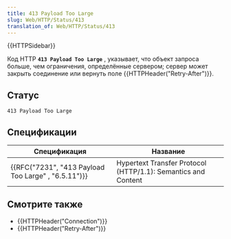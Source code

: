 ```yaml
---
title: 413 Payload Too Large
slug: Web/HTTP/Status/413
translation_of: Web/HTTP/Status/413
---
```

{{HTTPSidebar}}

Код HTTP **`413 Payload Too Large`** , указывает, что объект запроса больше, чем ограничения, определённые сервером; сервер может закрыть соединение или вернуть поле {{HTTPHeader("Retry-After")}}.

## Статус

```
413 Payload Too Large
```

## Спецификации

| Спецификация                                                         | Название                                                      |
| -------------------------------------------------------------------- | ------------------------------------------------------------- |
| {{RFC("7231", "413 Payload Too Large" , "6.5.11")}} | Hypertext Transfer Protocol (HTTP/1.1): Semantics and Content |

## Смотрите также

- {{HTTPHeader("Connection")}}
- {{HTTPHeader("Retry-After")}}

